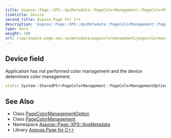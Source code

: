 ```yaml
---
title: Aspose::Page::XPS::XpsMetadata::PageColorManagement::PageColorManagementOption::Device field
linktitle: Device
second_title: Aspose.Page for C++
description: 'Aspose::Page::XPS::XpsMetadata::PageColorManagement::PageColorManagementOption::Device field. Application has not performed color management and the device determines color management in C++.'
type: docs
weight: 100
url: /cpp/aspose.page.xps.xpsmetadata/pagecolormanagement/pagecolormanagementoption/device/
---
```

## Device field


Application has not performed color management and the device determines color management.

```cpp
static System::SharedPtr<PageColorManagement::PageColorManagementOption> Aspose::Page::XPS::XpsMetadata::PageColorManagement::PageColorManagementOption::Device
```

## See Also

* Class [PageColorManagementOption](../)
* Class [PageColorManagement](../../)
* Namespace [Aspose::Page::XPS::XpsMetadata](../../../)
* Library [Aspose.Page for C++](../../../../)
